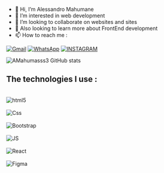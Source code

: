 - 👋 Hi, I’m Alessandro Mahumane
- 👀 I’m interested in web development
- 💞️ I’m looking to collaborate on websites and sites
- 💞️ Also looking to learn more about FrontEnd development 
- 📫 How to reach me :

[![Gmail](https://img.shields.io/badge/Gmail-D14836?style=for-the-badge&logo=gmail&logoColor=white)](alessandromahumane@gmail.com) [![WhatsApp](https://img.shields.io/badge/WhatsApp-25D366?style=for-the-badge&logo=whatsapp&logoColor=white)](+258849551775) [![INSTAGRAM](https://img.shields.io/badge/Instagram-E4405F?style=for-the-badge&logo=instagram&logoColor=dracula)](_mahumasss)


![AMahumasss3 GitHub stats](https://github-readme-stats.vercel.app/api?username=AMahumasss3&show_icons=true&theme=dracula)

 ## The technologies I use :
 <div style: "display: inline_block"> </br>
 <img align= "center" alt="html5" src= "https://img.shields.io/badge/HTML-239120?style=for-the-badge&logo=html5&logoColor=white"  

 </div>
 
  <div style: "display: inline_block"> </br>
<img align= "center" alt="Css" src= "https://img.shields.io/badge/CSS-239120?&style=for-the-badge&logo=css3&logoColor=white" 
 </div>
 
  <div style: "display: inline_block"> </br>
<img align= "center" alt="Bootstrap" src= "https://img.shields.io/badge/Bootstrap-563D7C?style=for-the-badge&logo=bootstrap&logoColor=white" 
 </div>

 <div style: "display: inline_block"> </br>
<img align= "center" alt="JS" src= "https://img.shields.io/badge/JavaScript-F7DF1E?style=for-the-badge&logo=javascript&logoColor=black" 
 </div>
  <div style: "display: inline_block"> </br>
<img align= "center" alt="React" src= "https://img.shields.io/badge/React-20232A?style=for-the-badge&logo=react&logoColor=61DAFB" 
 </div>
 
 <div style: "display: inline_block"> </br>
<img align= "center" alt="Figma" src= "https://img.shields.io/badge/Figma-F24E1E?style=for-the-badge&logo=figma&logoColor=white" 
 </div>
 




<!---
AMahumasss3/AMahumasss3 is a ✨ special ✨ repository because its `README.md` (this file) appears on your GitHub profile.
You can click the Preview link to take a look at your changes.
--->
